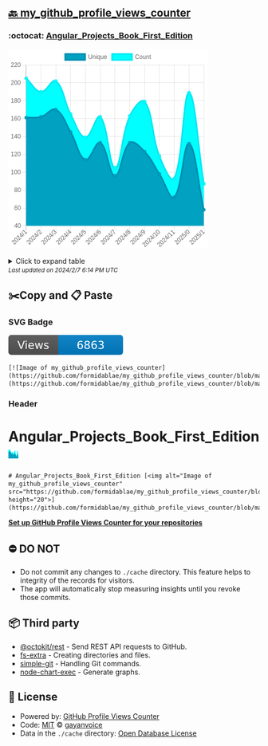 ## [🔙 my_github_profile_views_counter](https://github.com/formidablae/my_github_profile_views_counter)

### :octocat: [Angular_Projects_Book_First_Edition](https://github.com/formidablae/Angular_Projects_Book_First_Edition)
![Image of my_github_profile_views_counter](https://github.com/formidablae/my_github_profile_views_counter/blob/master/graph/440624197/large/year.png)

<details>
	<summary>Click to expand table</summary>
	<h2>:calendar: Year Page Views Table</h2>
<table>
	<tr>
		<th>
			Last Updated
		</th>
		<th>
			Unique
		</th>
		<th>
			Count
		</th>
	</tr>
	<tr>
		<td>
			<code>2024/2/1</code>
		</td>
		<td>
			<code>58</code>
		</td>
		<td>
			<code>87</code>
		</td>
	</tr>
	<tr>
		<td>
			<code>2024/1/1</code>
		</td>
		<td>
			<code>132</code>
		</td>
		<td>
			<code>189</code>
		</td>
	</tr>
	<tr>
		<td>
			<code>2023/12/1</code>
		</td>
		<td>
			<code>72</code>
		</td>
		<td>
			<code>93</code>
		</td>
	</tr>
	<tr>
		<td>
			<code>2023/11/1</code>
		</td>
		<td>
			<code>98</code>
		</td>
		<td>
			<code>118</code>
		</td>
	</tr>
	<tr>
		<td>
			<code>2023/10/1</code>
		</td>
		<td>
			<code>123</code>
		</td>
		<td>
			<code>179</code>
		</td>
	</tr>
	<tr>
		<td>
			<code>2023/9/1</code>
		</td>
		<td>
			<code>133</code>
		</td>
		<td>
			<code>163</code>
		</td>
	</tr>
	<tr>
		<td>
			<code>2023/8/1</code>
		</td>
		<td>
			<code>96</code>
		</td>
		<td>
			<code>105</code>
		</td>
	</tr>
	<tr>
		<td>
			<code>2023/7/1</code>
		</td>
		<td>
			<code>133</code>
		</td>
		<td>
			<code>162</code>
		</td>
	</tr>
	<tr>
		<td>
			<code>2023/6/1</code>
		</td>
		<td>
			<code>114</code>
		</td>
		<td>
			<code>139</code>
		</td>
	</tr>
	<tr>
		<td>
			<code>2023/5/1</code>
		</td>
		<td>
			<code>145</code>
		</td>
		<td>
			<code>165</code>
		</td>
	</tr>
	<tr>
		<td>
			<code>2023/4/1</code>
		</td>
		<td>
			<code>170</code>
		</td>
		<td>
			<code>202</code>
		</td>
	</tr>
	<tr>
		<td>
			<code>2023/3/1</code>
		</td>
		<td>
			<code>162</code>
		</td>
		<td>
			<code>190</code>
		</td>
	</tr>
	<tr>
		<td>
			<code>2023/2/1</code>
		</td>
		<td>
			<code>161</code>
		</td>
		<td>
			<code>205</code>
		</td>
	</tr>
</table>

</details>
<small><i>Last updated on 2024/2/7 6:14 PM UTC</i></small>

## ✂️Copy and 📋 Paste
### SVG Badge
[![Image of my_github_profile_views_counter](https://github.com/formidablae/my_github_profile_views_counter/blob/master/svg/440624197/badge.svg)](https://github.com/formidablae/my_github_profile_views_counter/blob/master/readme/440624197/week.md)
```readme
[![Image of my_github_profile_views_counter](https://github.com/formidablae/my_github_profile_views_counter/blob/master/svg/440624197/badge.svg)](https://github.com/formidablae/my_github_profile_views_counter/blob/master/readme/440624197/week.md)
```
### Header
# Angular_Projects_Book_First_Edition [<img alt="Image of my_github_profile_views_counter" src="https://github.com/formidablae/my_github_profile_views_counter/blob/master/graph/440624197/small/year.png" height="20">](https://github.com/formidablae/my_github_profile_views_counter/blob/master/readme/440624197/year.md)
```readme
# Angular_Projects_Book_First_Edition [<img alt="Image of my_github_profile_views_counter" src="https://github.com/formidablae/my_github_profile_views_counter/blob/master/graph/440624197/small/year.png" height="20">](https://github.com/formidablae/my_github_profile_views_counter/blob/master/readme/440624197/year.md)
```
[**Set up GitHub Profile Views Counter for your repositories**](https://github.com/gayanvoice/github-profile-views-counter)
## ⛔ DO NOT
- Do not commit any changes to `./cache` directory. This feature helps to integrity of the records for visitors.
- The app will automatically stop measuring insights until you revoke those commits.
## 📦 Third party

- [@octokit/rest](https://www.npmjs.com/package/@octokit/rest) - Send REST API requests to GitHub.
- [fs-extra](https://www.npmjs.com/package/fs-extra) - Creating directories and files.
- [simple-git](https://www.npmjs.com/package/simple-git) - Handling Git commands.
- [node-chart-exec](https://www.npmjs.com/package/node-chart-exec) - Generate graphs.
## 📄 License
- Powered by: [GitHub Profile Views Counter](https://github.com/gayanvoice/github-profile-views-counter)
- Code: [MIT](./LICENSE) © [gayanvoice](https://github.com/gayanvoice/github-profile-views-counter)
- Data in the `./cache` directory: [Open Database License](https://opendatacommons.org/licenses/odbl/1-0/)